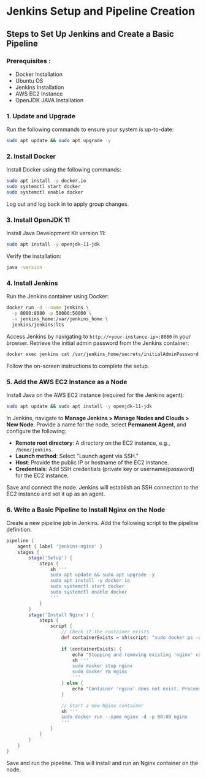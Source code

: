 # Jenkins Setup and Pipeline Creation ##

## Steps to Set Up Jenkins and Create a Basic Pipeline

### Prerequisites :
- Docker Installation
- Ubuntu OS
- Jenkins Installation
- AWS EC2 Instance
- OpenJDK JAVA Installation

### 1. Update and Upgrade

Run the following commands to ensure your system is up-to-date:
```bash
sudo apt update && sudo apt upgrade -y
```

### 2. Install Docker

Install Docker using the following commands:
```bash
sudo apt install -y docker.io
sudo systemctl start docker
sudo systemctl enable docker
```
Log out and log back in to apply group changes.

### 3. Install OpenJDK 11

Install Java Development Kit version 11:
```bash
sudo apt install -y openjdk-11-jdk
```
Verify the installation:
```bash
java -version
```

### 4. Install Jenkins

Run the Jenkins container using Docker:
```bash
docker run -d --name jenkins \
  -p 8080:8080 -p 50000:50000 \
  -v jenkins_home:/var/jenkins_home \
  jenkins/jenkins:lts
```
Access Jenkins by navigating to `http://<your-instance-ip>:8080` in your browser.
Retrieve the initial admin password from the Jenkins container:
```bash
docker exec jenkins cat /var/jenkins_home/secrets/initialAdminPassword
```
Follow the on-screen instructions to complete the setup.

### 5. Add the AWS EC2 Instance as a Node

Install Java on the AWS EC2 instance (required for the Jenkins agent):
```bash
sudo apt update && sudo apt install -y openjdk-11-jdk
```
In Jenkins, navigate to **Manage Jenkins > Manage Nodes and Clouds > New Node**.
Provide a name for the node, select **Permanent Agent**, and configure the following:
- **Remote root directory**: A directory on the EC2 instance, e.g., `/home/jenkins`.
- **Launch method**: Select "Launch agent via SSH."
- **Host**: Provide the public IP or hostname of the EC2 instance.
- **Credentials**: Add SSH credentials (private key or username/password) for the EC2 instance.

Save and connect the node. Jenkins will establish an SSH connection to the EC2 instance and set it up as an agent.

### 6. Write a Basic Pipeline to Install Nginx on the Node

Create a new pipeline job in Jenkins.
Add the following script to the pipeline definition:
```groovy
pipeline {
    agent { label 'jenkins-nginx' }
    stages {
        stage('Setup') {
            steps {
                sh '''
                sudo apt update && sudo apt upgrade -y
                sudo apt install -y docker.io
                sudo systemctl start docker
                sudo systemctl enable docker
                '''
            }
        }
        stage('Install Nginx') {
            steps {
                script {
                    // Check if the container exists
                    def containerExists = sh(script: "sudo docker ps -a -q -f name=nginx", returnStdout: true).trim()
                    
                    if (containerExists) {
                        echo "Stopping and removing existing 'nginx' container..."
                        sh '''
                        sudo docker stop nginx
                        sudo docker rm nginx
                        '''
                    } else {
                        echo "Container 'nginx' does not exist. Proceeding to run a new container."
                    }

                    // Start a new Nginx container
                    sh '''
                    sudo docker run --name nginx -d -p 80:80 nginx
                    '''
                }
            }
        }
    }
}

```
Save and run the pipeline. This will install and run an Nginx container on the node.

